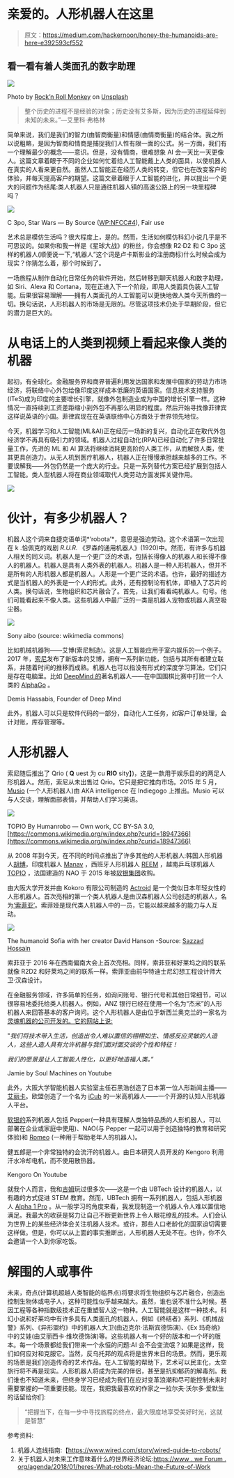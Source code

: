 # 亲爱的。人形机器人在这里

> 原文：<https://medium.com/hackernoon/honey-the-humanoids-are-here-e392593cf552>

## 看一看有着人类面孔的数字助理

![](img/48147c6ed3b1bd9d93b71cdbe33796f4.png)

Photo by [Rock’n Roll Monkey](https://unsplash.com/photos/R4WCbazrD1g?utm_source=unsplash&utm_medium=referral&utm_content=creditCopyText) on [Unsplash](https://unsplash.com/search/photos/robot?utm_source=unsplash&utm_medium=referral&utm_content=creditCopyText)

> 整个历史的进程不是经验的对象；历史没有艾多斯，因为历史的进程延伸到未知的未来。”—艾里科·弗格林

简单来说，我们是我们的智力(由智商衡量)和情感(由情商衡量)的结合体。我之所以说粗略，是因为智商和情商是捕捉我们人性有限一面的公式。另一方面，我们有一个理解最少的概念——意识。但是，没有情商，很难想象 AI 会一天比一天更像人。这篇文章着眼于不同的企业如何忙着给人工智能戴上人类的面具，以使机器人在真实的人看来更自然。虽然人工智能正在经历人类的转变，但它也在改变客户的体验，并每天提高客户的期望。这篇文章着眼于人工智能的进化，并以提出一个更大的问题作为结尾:类人机器人只是通往机器人镇的高速公路上的另一块里程碑吗？

![](img/d4a1cf1e2cf93eeda79339851870efec.png)

C 3po, Star Wars — By Source ([WP:NFCC#4](https://en.wikipedia.org/w/index.php?curid=39228240)), Fair use

艺术总是模仿生活吗？很大程度上，是的。然而，生活如何模仿科幻小说几乎是不可思议的。如果你和我一样是《星球大战》的粉丝，你会想像 R2·D2 和 C 3po 这样的机器人(顺便说一下,“机器人”这个词是卢卡斯影业的注册商标)什么时候会成为现实？你猜怎么着，那个时候到了。

一场旅程从制作自动化日常任务的软件开始，然后转移到聊天机器人和数字助理，如 Siri、Alexa 和 Cortana，现在正进入下一个阶段，即用人类面具伪装人工智能。后果很容易理解——拥有人类面孔的人工智能可以更快地做人类今天所做的一切。换句话说，人形机器人的市场是无限的。尽管这项技术仍处于早期阶段，但它的潜力是巨大的。

# 从电话上的人类到视频上看起来像人类的机器

起初，有全球化。金融服务界和商界普遍利用发达国家和发展中国家的劳动力市场经济，将联络中心外包给像印度这样成本低廉的英语国家。信息技术支持服务(ITeS)成为印度的主要增长引擎，就像外包制造业成为中国的增长引擎一样。这种情况一直持续到工资差距缩小到外包不再那么明显的程度。然后开始寻找像菲律宾这样说英语的小国。菲律宾现在在英语联络中心方面处于世界领先地位。

今天，机器学习和人工智能(ML&AI)正在经历一场新的复兴，自动化正在取代外包经济学不再具有吸引力的领域。机器人过程自动化(RPA)已经自动化了许多日常批量工作，先进的 ML 和 AI 算法将继续消耗更高阶的人类工作，从而解放人类，使其更具创造力。从无人机到医疗机器人，机器人正在慢慢承担越来越多的工作。不要误解我——外包仍然是一个庞大的行业。只是一系列替代方案已经扩展到包括人工智能。类人型机器人将在商业领域取代人类劳动方面发挥关键作用。

![](img/8ceb38458656192eeb93a94ed8bcbe9b.png)

# 伙计，有多少机器人？

机器人这个词来自捷克语单词*‘robota’*，意思是强迫劳动。这个术语第一次出现在 k .恰佩克的戏剧 *R.U.R.* 《罗森的通用机器人》(1920)中。然而，有许多与机器人相关的同义词。机器人是一个更广泛的术语，包括长得像人的机器人和长得不像人的机器人。机器人是具有人类外表的机器人。机器人是一种人形机器人，但并不是所有的人形机器人都是机器人。人形是一个更广泛的术语。也许，最好的描述方式是当机器人的外表是一个人的形式。此外，还有控制论有机体，即植入了芯片的人类。换句话说，生物组织和芯片融合了。首先，让我们看看纯机器人。句号。他们可能看起来不像人类。这些机器人中最广泛的一类是机器人宠物或机器人真空吸尘器。

![](img/16df3f1f7e0f2c8979e90502254e4f9c.png)

Sony aibo (source: wikimedia commons)

比如机械机器狗——艾博(索尼制造)。这是人工智能应用于室内娱乐的一个例子。2017 年，[索尼](https://www.sony.net/SonyInfo/News/Press/201711/17-105E/index.html)发布了新版本的艾博，拥有一系列新功能，包括与其所有者建立联系，并随着时间的推移而成熟。机器人也可以指没有形式的深度学习算法。它们只是存在电脑里。比如 [DeepMind 的](https://deepmind.com/)著名机器人——在中国围棋比赛中打败一个人类的 [AlphaGo](https://deepmind.com/research/alphago/) 。

Demis Hassabis, Founder of Deep Mind

此外，机器人可以只是软件代码的一部分，自动化人工任务，如客户订单处理，会计对账，库存管理等。

# 人形机器人

索尼随后推出了 Qrio ( **Q** uest 为 cu **RIO** sity】)，这是一款用于娱乐目的的两足人形机器人。然而，索尼从未出售过 Qrio。它只是把它推向市场。2015 年 5 月， [Musio](https://en.wikipedia.org/wiki/Musio) (一个人形机器人)由 AKA intelligence 在 Indiegogo 上推出。Musio 可以与人交谈，理解面部表情，并帮助人们学习英语。

![](img/c36cc0b23a82b658c2a8ec84671f35f8.png)

TOPIO By Humanrobo — Own work, CC BY-SA 3.0, [https://commons.wikimedia.org/w/index.php?curid=18947366](https://commons.wikimedia.org/w/index.php?curid=18947366)

从 2008 年到今天，在不同的时间点推出了许多其他的人形机器人:韩国人形机器人[胡博](https://en.wikipedia.org/wiki/HUBO)，印度机器人 [Manav](https://en.wikipedia.org/wiki/Manav_(robot)) ，西班牙人形机器人 [REEM](https://en.wikipedia.org/wiki/REEM) ，越南乒乓球机器人 [TOPIO](https://en.wikipedia.org/wiki/TOPIO) ，法国建造的 NAO 于 2015 年被[软银集团](https://en.wikipedia.org/wiki/SoftBank_Group)收购。

由大阪大学开发并由 Kokoro 有限公司制造的 [Actroid](https://en.wikipedia.org/wiki/Actroid) 是一个类似日本年轻女性的人形机器人。首次亮相的第一个类人机器人是由汉森机器人公司创造的机器人，名为[‘索菲亚’](http://www.hansonrobotics.com/robot/sophia/)。索菲娅是现代类人机器人中的一员，它能以越来越多的能力与人互动。

![](img/ce5b570206a795c1fab07ca3eb9ff6f9.png)

The humanoid Sofia with her creator David Hanson -Source: [Sazzad Hossain](https://commons.wikimedia.org/wiki/User:SazzadHossain)

索菲亚于 2016 年在西南偏南大会上首次亮相。同样，索菲亚和好莱坞之间的联系就像 R2D2 和好莱坞之间的联系一样。索菲亚由前华特迪士尼幻想工程设计师大卫·汉森设计。

在金融服务领域，许多简单的任务，如询问账号、银行代号和其他日常细节，可以很容易地委托给类人机器人。例如，ANZ 银行已经在使用一个名为“杰米”的人形机器人来回答基本的客户询问。这个人形机器人是由位于新西兰奥克兰的一家名为[灵魂机器的公司开发的。它的网站上说:](https://www.soulmachines.com/https://www.soulmachines.com/)

"*我们将技术带入生活，创造出令人难以置信的栩栩如生、情感反应灵敏的人造人，这些人造人具有允许机器与我们面对面交谈的个性和特征！*

*我们的愿景是让人工智能人性化，以更好地造福人类。”*

Jamie by Soul Machines on Youtube

此外，大阪大学智能机器人实验室主任石黑浩创造了日本第一位人形新闻主播——[艾丽卡](https://www.livescience.com/61575-erica-robot-replace-japanese-news-anchor.html)。欧盟创造了一个名为 [iCub](http://www.icub.org/) 的一米高机器人——一个开源的认知人形机器人平台。

[软银的](https://group.softbank/en/)系列机器人包括 Pepper(一种具有理解人类独特品质的人形机器人，可以部署在企业或家庭中使用)、NAO(与 Pepper 一起可以用于创造独特的教育和研究体验)和 [Romeo](https://www.softbankrobotics.com/emea/en/robots/romeo) (一种用于帮助老年人的机器人)。

健五郎是一个非常独特的会流汗的机器人。由日本研究人员开发的 Kengoro 利用汗水冷却电机，而不使用散热器。

Kengoro On Youtube

就我个人而言，我和[吉姆](https://ubtrobot.com/collections/jimu-robots)玩过很多次——这是一个由 UBTech 设计的机器人，以有趣的方式促进 STEM 教育。然而，UBTech 拥有一系列机器人，包括人形机器人 [Alpha 1 Pro](https://ubtrobot.com/pages/alpha) 。从一般学习的角度来看，我发现制造一个机器人令人难以置信地满足。我最大的收获是努力让自己不断更新世界上令人眼花缭乱的技术。人们会认为世界上的某些经济体会关注机器人技术。或许，那些人口老龄化的国家迫切需要这样做。但是，你可以从上面的事实推断出，人形机器人无处不在。也许，你不久会邀请一个人到你家吃饭。

# 解围的人或事件

未来，奇点(计算机超越人类智能的临界点)将要求将生物组织与芯片融合，创造出控制生物体或电子人，这种可能性似乎越来越大。虽然，谁也说不准什么时候。基因工程等各种指数级技术正在重塑智人这一物种。人工智能就是这样一种技术。科幻小说和好莱坞中有许多具有人类面孔的机器人，例如《终结者》系列、《机械战警》系列、《异形盟约》中的机器人大卫(由迈克尔·法斯宾德饰演)、《Ex 玛奇纳》中的艾娃(由艾丽西卡·维坎德饰演)等。这些机器人有一个好的版本和一个坏的版本。每一个场景都给我们带来一个永恒的问题:AI 会不会变流氓？如果是这样，我们如何应对和克服它。当然，反乌托邦的观点将是世界末日的场景。然而，更乐观的场景是我们创造传奇的艺术作品。在人工智能的帮助下，艺术可以民主化，太空旅行将不再是现实。人形机器人将成为完美的伴侣，甚至是抗抑郁药的解毒剂。我们谁也不知道未来，但终身学习已经成为我们在应对变革浪潮和尽可能控制未来时需要掌握的一项重要技能。现在，我把我最喜欢的作家之一拉尔夫·沃尔多·爱默生的话留给你们:

> “把握当下，在每一步中寻找旅程的终点，最大限度地享受美好时光，这就是智慧”

参考资料:

1.  机器人连线指南:【https://www.wired.com/story/wired-guide-to-robots/ 
2.  关于机器人对未来工作意味着什么的世界经济论坛:[https://www . we Forum . org/agenda/2018/01/heres-What-robots-Mean-the-Future-of-Work](https://www.weforum.org/agenda/2018/01/heres-what-robots-mean-for-the-future-of-work)